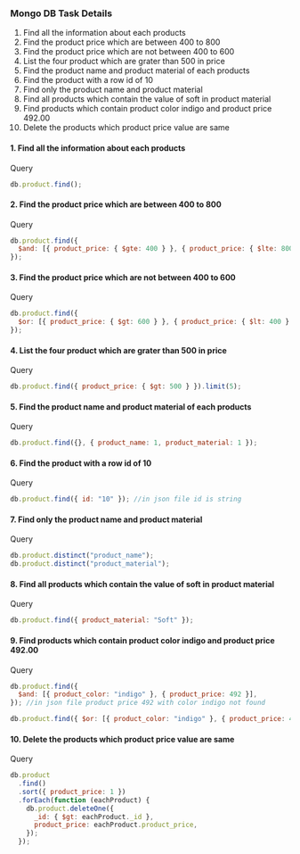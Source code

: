 ### Mongo DB Task Details

1.  Find all the information about each products
2.  Find the product price which are between 400 to 800
3.  Find the product price which are not between 400 to 600
4.  List the four product which are grater than 500 in price
5.  Find the product name and product material of each products
6.  Find the product with a row id of 10
7.  Find only the product name and product material
8.  Find all products which contain the value of soft in product material
9.  Find products which contain product color indigo and product price 492.00
10. Delete the products which product price value are same

#### 1. Find all the information about each products

Query

```javascript
db.product.find();
```

#### 2. Find the product price which are between 400 to 800

Query

```javascript
db.product.find({
  $and: [{ product_price: { $gte: 400 } }, { product_price: { $lte: 800 } }],
});
```

#### 3. Find the product price which are not between 400 to 600

Query

```javascript
db.product.find({
  $or: [{ product_price: { $gt: 600 } }, { product_price: { $lt: 400 } }],
});
```

#### 4. List the four product which are grater than 500 in price

Query

```javascript
db.product.find({ product_price: { $gt: 500 } }).limit(5);
```

#### 5. Find the product name and product material of each products

Query

```javascript
db.product.find({}, { product_name: 1, product_material: 1 });
```

#### 6. Find the product with a row id of 10

Query

```javascript
db.product.find({ id: "10" }); //in json file id is string
```

#### 7. Find only the product name and product material

Query

```javascript
db.product.distinct("product_name");
db.product.distinct("product_material");
```

#### 8. Find all products which contain the value of soft in product material

Query

```javascript
db.product.find({ product_material: "Soft" });
```

#### 9. Find products which contain product color indigo and product price 492.00

Query

```javascript
db.product.find({
  $and: [{ product_color: "indigo" }, { product_price: 492 }],
}); //in json file product price 492 with color indigo not found

db.product.find({ $or: [{ product_color: "indigo" }, { product_price: 492 }] }); // but with price 492 other color product available
```

#### 10. Delete the products which product price value are same

Query

```javascript
db.product
  .find()
  .sort({ product_price: 1 })
  .forEach(function (eachProduct) {
    db.product.deleteOne({
      _id: { $gt: eachProduct._id },
      product_price: eachProduct.product_price,
    });
  });
```
